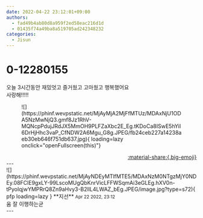 ```yaml
---
date: 2022-04-22 23:12:01+09:00
authors:
  - fad49b4ab80d8a959f2ed58eac216d1d
  - 01435f74a49ba8a519705ad242348232
categories:
  - Jisun
---
```


# 0-12280155

<div class="post-container" markdown="1">
<div class="content-container md-sidebar__scrollwrap" markdown="1">

오늘 3시간동안 재밌엇고 즐거웠고 고마웠고 행복했어요 <br>사랑해!!!!!
<figure markdown="1">
![](https://phinf.wevpstatic.net/MjAyMjA2MjFfMTUz/MDAxNjU1ODA5NzMwNjQ3.gmf8Jz1RhV-MQNcpPdujJRdJX5MmOH9PLFZaXbc2E_Eg.tKDoCa8ISwE5hYiI6DrHjHhc3vaP_CfNDW2A6Mgu_G8g.JPEG/fb24ceb227a14238aeb30eb646f751db637.jpg){ loading=lazy onclick="openFullscreen(this)"}
</figure>


</div>
</div>

<div style="text-align: right;" markdown="1">
<a href="https://weverse.io/fromis9/fanpost/0-12280155" style="text-align: right;">:material-share:{.big-emoji}</a>
</div>
---

<div class="comments-container md-sidebar__scrollwrap" markdown="1">
<div class="comment" markdown="1">
<div class='id-container' markdown="1">
![](https://phinf.wevpstatic.net/MjAyNDEyMTlfMTE5/MDAxNzM0NTgzMjY0NDEy.08FClE9gxLY-99LscoMUgQbKnrVicLFFWSqmAi3eGLEg.hXV0n-tPyoIqjwYMPRrQ8Zn9aHvy3-B2llL4LWAZ_bEg.JPEG/image.jpg?type=s72){ pfp loading=lazy }
**<span class="artist">지선</span>** <small>Apr 22 2022, 23:12</small><br>
</div>
<div class='comment-body' markdown="1">
움 잘 이행하는균
</div>
</div>
</div>
---
